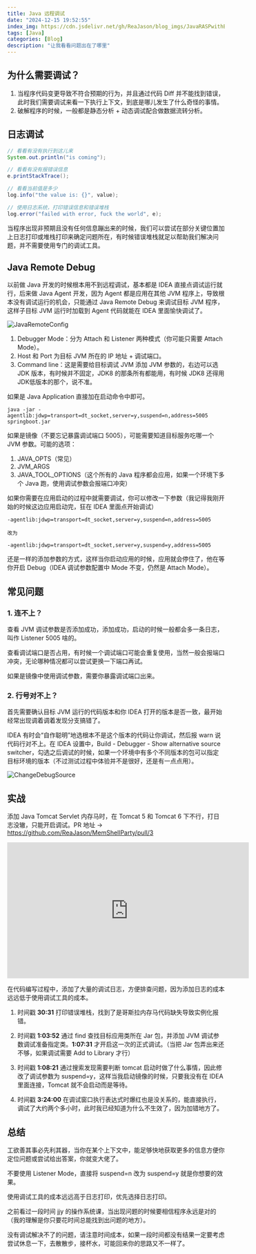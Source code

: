 ```yaml
---
title: Java 远程调试
date: "2024-12-15 19:52:55"
index_img: https://cdn.jsdelivr.net/gh/ReaJason/blog_imgs/JavaRASPwithByteBuddy_index_img.png
tags: [Java]
categories: [Blog]
description: "让我看看问题出在了哪里"
---
```


## 为什么需要调试？

1. 当程序代码变更导致不符合预期的行为，并且通过代码 Diff 并不能找到错误，此时我们需要调试来看一下执行上下文，到底是哪儿发生了什么奇怪的事情。
2. 破解程序的时候，一般都是静态分析 + 动态调试配合做数据流转分析。

## 日志调试

```java
// 看看有没有执行到这儿来
System.out.println("is coming");

// 看看有没有报错误信息
e.printStackTrace();

// 看看当前值是多少
log.info("the value is: {}", value);

// 使用日志系统，打印错误信息和错误堆栈
log.error("failed with error, fuck the world", e);
```

当程序出现非预期且没有任何信息蹦出来的时候，我们可以尝试在部分关键位置加上日志打印或堆栈打印来确定问题所在，有时候错误堆栈就足以帮助我们解决问题，并不需要使用专门的调试工具。

## Java Remote Debug

以前做 Java 开发的时候根本用不到远程调试，基本都是 IDEA 直接点调试运行就行，后来做 Java Agent 开发，因为 Agent 都是应用在其他 JVM 程序上，导致根本没有调试运行的机会，只能通过 Java Remote Debug 来调试目标 JVM 程序，这样子目标 JVM 运行时加载到 Agent 代码就能在 IDEA 里面愉快调试了。

![JavaRemoteConfig](https://cdn.jsdelivr.net/gh/ReaJason/blog_imgs/JavaRemoteDebug_img/JavaRemoteConfig.png)

1. Debugger Mode：分为 Attach 和 Listener 两种模式（你可能只需要 Attach Mode）。
2. Host 和 Port 为目标 JVM 所在的 IP 地址 + 调试端口。
3. Command line：这是需要给目标调试 JVM 添加 JVM 参数的，右边可以选 JDK 版本，有时候并不固定，JDK8 的那条所有都能用，有时候 JDK8 还得用 JDK低版本的那个，说不准。

如果是 Java Application 直接加在启动命令中即可。

```
java -jar -agentlib:jdwp=transport=dt_socket,server=y,suspend=n,address=5005 springboot.jar
```

如果是镜像（不要忘记暴露调试端口 5005），可能需要知道目标服务吃哪一个 JVM 参数。可能的选项：

1. JAVA_OPTS（常见）
2. JVM_ARGS
3. JAVA_TOOL_OPTIONS（这个所有的 Java 程序都会应用，如果一个环境下多个 Java 跑，使用调试参数会报端口冲突）

如果你需要在应用启动的过程中就需要调试，你可以修改一下参数（我记得我刚开始的时候这边应用启动完，狂在 IDEA 里面点开始调试）

```
-agentlib:jdwp=transport=dt_socket,server=y,suspend=n,address=5005

改为

-agentlib:jdwp=transport=dt_socket,server=y,suspend=y,address=5005
```

还是一样的添加参数的方式，这样当你启动应用的时候，应用就会停住了，他在等你开启 Debug（IDEA 调试参数配置中 Mode 不变，仍然是 Attach Mode）。

## 常见问题

### 1. 连不上？

查看 JVM 调试参数是否添加成功，添加成功，启动的时候一般都会多一条日志，叫作 Listener 5005 啥的。

查看调试端口是否占用，有时候一个调试端口可能会重复使用，当然一般会报端口冲突，无论哪种情况都可以尝试更换一下端口再试。

如果是镜像中使用调试参数，需要你暴露调试端口出来。

### 2. 行号对不上？

首先需要确认目标 JVM 运行的代码版本和你 IDEA 打开的版本是否一致，最开始经常出现调着调着发现分支搞错了。

IDEA 有时会“自作聪明”地选根本不是这个版本的代码让你调试，然后报 warn 说代码行对不上。在 IDEA 设置中，Build - Debugger - Show alternative source switcher，勾选之后调试的时候，如果一个环境中有多个不同版本的包可以指定目标环境的版本（不过测试过程中体验并不是很好，还是有一点点用）。

![ChangeDebugSource](https://cdn.jsdelivr.net/gh/ReaJason/blog_imgs/JavaRemoteDebug_img/ChangeDebugSource.png)

## 实战

添加 Java Tomcat Servlet 内存马时，在 Tomcat 5 和 Tomcat 6 下不行，打日志没辙，只能开启调试。PR 地址 -> https://github.com/ReaJason/MemShellParty/pull/3

<iframe width="560" height="315" src="https://www.youtube.com/embed/DNXVje4iprA?si=5xJT_Qwf93Z3283H" title="YouTube video player" frameborder="0" allow="accelerometer; autoplay; clipboard-write; encrypted-media; gyroscope; picture-in-picture; web-share" referrerpolicy="strict-origin-when-cross-origin" allowfullscreen></iframe>

在代码编写过程中，添加了大量的调试日志，方便排查问题，因为添加日志的成本远远低于使用调试工具的成本。

1. 时间戳 **30:31** 打印错误堆栈，找到了是哥斯拉内存马代码缺失导致实例化报错。

2. 时间戳 **1:03:52** 通过 find 查找目标应用类所在 Jar 包，并添加 JVM 调试参数调试准备指定类。**1:07:31** 才开启这一次的正式调试。（当把 Jar 包弄出来还不够，如果调试需要 Add to Library 才行）

3. 时间戳 **1:08:21** 通过搜索发现需要判断 tomcat 启动时做了什么事情，因此修改了调试参数为 suspend=y，这样当我启动镜像的时候，只要我没有在 IDEA 里面连接，Tomcat 就不会启动而是等待。

4. 时间戳 **3:24:00** 在调试窗口执行表达式时爆红也是没关系的，能直接执行，调试了大约两个多小时，此时我已经知道为什么不生效了，因为加错地方了。

## 总结

工欲善其事必先利其器，当你在某个上下文中，能足够快地获取更多的信息方便你定位问题或尝试给出答案，你就变大佬了。

不要使用 Listener Mode，直接将 suspend=n 改为 suspend=y 就是你想要的效果。

使用调试工具的成本远远高于日志打印，优先选择日志打印。

之前看过一段时间 jjy 的操作系统课，当出现问题的时候要相信程序永远是对的（我的理解是你只要花时间总能找到出问题的地方）。

没有调试解决不了的问题，请注意时间成本，如果一段时间都没有结果一定要考虑尝试休息一下，去散散步，接杯水，可能回来你的思路又不一样了。
